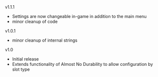 v1.1.1
- Settings are now changeable in-game in addition to the main menu
- minor cleanup of code

v1.0.1
- minor cleanup of internal strings

v1.0
- Initial release
- Extends functionality of Almost No Durability to allow configuration by slot type